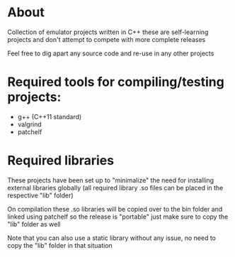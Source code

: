 # About
Collection of emulator projects written in C++ these are self-learning projects and don't attempt to compete with more complete releases

Feel free to dig apart any source code and re-use in any other projects

# Required tools for compiling/testing projects:

- g++ (C++11 standard)
- valgrind
- patchelf

# Required libraries

These projects have been set up to "minimalize" the need for installing external libraries globally (all required library .so files can be placed in the respective "lib" folder)

On compilation these .so libraries will be copied over to the bin folder and linked using patchelf so the release is "portable" just make sure to copy the "lib" folder as well

Note that you can also use a static library without any issue, no need to copy the "lib" folder in that situation